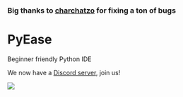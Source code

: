 ### Big thanks to [charchatzo](https://github.com/charchatzo) for fixing a ton of bugs

# PyEase
Beginner friendly Python IDE

We now have a [Discord server](https://discord.gg/4HTgUrzD), join us!

![](https://media.discordapp.net/attachments/874778832102645843/883161257694363688/ezgif-2-704fe75fc246.gif)
